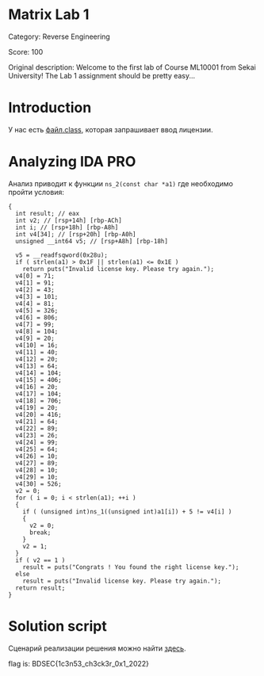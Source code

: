 # Matrix Lab 1
Category: Reverse Engineering

Score: 100

Original description: Welcome to the first lab of Course ML10001 from Sekai University! The Lab 1 assignment should be pretty easy...

# Introduction
У нас есть [файл.class](https://github.com/silver12-A/Writeups/blob/main/CTF_2022/BDSec_CTF_2022/Reverse%20Engineering/BDSec%20License%20Checker%200x1/bdsec_license_checker_1.out), которая запрашивает ввод лицензии.

# Analyzing IDA PRO
Анализ приводит к функции `ns_2(const char *a1)` где необходимо пройти условия:

```int __fastcall ns_2(const char *a1)
{
  int result; // eax
  int v2; // [rsp+14h] [rbp-ACh]
  int i; // [rsp+18h] [rbp-A8h]
  int v4[34]; // [rsp+20h] [rbp-A0h]
  unsigned __int64 v5; // [rsp+A8h] [rbp-18h]

  v5 = __readfsqword(0x28u);
  if ( strlen(a1) > 0x1F || strlen(a1) <= 0x1E )
    return puts("Invalid license key. Please try again.");
  v4[0] = 71;
  v4[1] = 91;
  v4[2] = 43;
  v4[3] = 101;
  v4[4] = 81;
  v4[5] = 326;
  v4[6] = 806;
  v4[7] = 99;
  v4[8] = 104;
  v4[9] = 20;
  v4[10] = 16;
  v4[11] = 40;
  v4[12] = 20;
  v4[13] = 64;
  v4[14] = 104;
  v4[15] = 406;
  v4[16] = 20;
  v4[17] = 104;
  v4[18] = 706;
  v4[19] = 20;
  v4[20] = 416;
  v4[21] = 64;
  v4[22] = 89;
  v4[23] = 26;
  v4[24] = 99;
  v4[25] = 64;
  v4[26] = 10;
  v4[27] = 89;
  v4[28] = 10;
  v4[29] = 10;
  v4[30] = 526;
  v2 = 0;
  for ( i = 0; i < strlen(a1); ++i )
  {
    if ( (unsigned int)ns_1((unsigned int)a1[i]) + 5 != v4[i] )
    {
      v2 = 0;
      break;
    }
    v2 = 1;
  }
  if ( v2 == 1 )
    result = puts("Congrats ! You found the right license key.");
  else
    result = puts("Invalid license key. Please try again.");
  return result;
}
```

# Solution script
Сценарий реализации решения можно найти [здесь](https://github.com/silver12-A/Writeups/blob/main/CTF_2022/BDSec_CTF_2022/Reverse%20Engineering/BDSec%20License%20Checker%200x1/solver.py).


flag is: BDSEC{1c3n53_ch3ck3r_0x1_2022}
